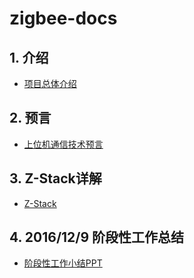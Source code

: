 ﻿# zigbee-docs

## 1. 介绍
- [项目总体介绍](https://github.com/zigbee-door/zigbee-docs/blob/master/introduce.md)

## 2. 预言
- [上位机通信技术预言](https://github.com/zigbee-door/zigbee-docs/blob/master/communication.md)

## 3. Z-Stack详解
- [Z-Stack](https://github.com/zigbee-door/zigbee-docs/blob/master/Z-Stack.docx)

## 4. 2016/12/9 阶段性工作总结
- [阶段性工作小结PPT](https://github.com/zigbee-door/zigbee-docs/blob/master/periodical_report.pptx)
